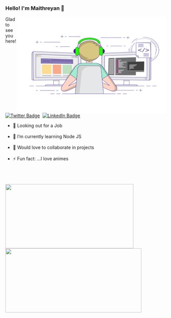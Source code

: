 ### Hello! I'm Maithreyan 🙌
<img align="right" alt="GIF" src="https://github.com/Maithreyan11/Maithreyan11/blob/main/coding-freak.gif?raw=true" width="468.75" height="300" />


 Glad to see you here! <br> <br> 
 [![Twitter Badge](https://img.shields.io/badge/Twitter-Profile-informational?style=flat&logo=twitter&logoColor=white&color=1CA2F1)](https://twitter.com/maithreyan_s)&nbsp;
[![LinkedIn Badge](https://img.shields.io/badge/LinkedIn-Profile-informational?style=flat&logo=linkedin&logoColor=white&color=0D76A8)](https://www.linkedin.com/in/maithreyan-s-478aba165/)

- 🔭 Looking out for a Job<br><br>
- 🌱 I’m currently learning Node JS<br><br>
- 👯 Would love to collaborate in projects <br><br>
- ⚡ Fun fact: ...I love animes<br><br><br><br>



<img align="center" height="200em" width="400em" src="https://github-readme-stats.vercel.app/api/top-langs/?username=Maithreyan11&theme=vue-dark&&langs_count=4" />&emsp;<img height="200em" width="425em" align="center" src="https://github-readme-stats.vercel.app/api?username=Maithreyan11&show_icons=true&count_private=true&include_all_commits=true&theme=vue-dark" />

